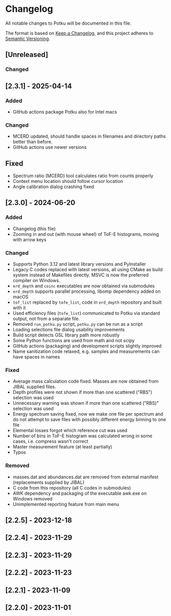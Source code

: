 # Changelog

All notable changes to Potku will be documented in this file.

The format is based on [Keep a Changelog](https://keepachangelog.com/en/1.1.0/),
and this project adheres to [Semantic Versioning](https://semver.org/spec/v2.0.0.html).

## [Unreleased]

### Changed

## [2.3.1] - 2025-04-14

### Added
- GitHub actions package Potku also for Intel macs

### Changed
- MCERD updated, should handle spaces in filenames and directory paths better than before.
- GitHub actions use newer versions

## Fixed
- Spectrum ratio (MCERD) tool calculates ratio from counts properly
- Context menu location should follow cursor location
- Angle calibration dialog crashing fixed

## [2.3.0] - 2024-06-20

### Added

- Changelog (this file)
- Zooming in and out (with mouse wheel) of ToF-E histograms, moving with arrow keys

### Changed

- Supports Python 3.12 and latest library versions and PyInstaller
- Legacy C codes replaced with latest versions, all using CMake as build system instead of Makefiles directly.
MSVC is now the preferred compiler on Windows.
- `erd_depth` and `coinc` executables are now obtained via submodules
- `erd_depth` supports parallel processing, libomp dependency added on macOS
- `tof_list` replaced by `tofe_list`, code in `erd_depth` repository and built with it
- Used efficiency files (`tofe_list`) communicated to Potku via standard output, not from a separate file.
- Removed `run_potku.py` script, `potku.py` can be run as a script
- Loading selections file dialog usability improvements
- Build script detects GSL library path more robustly
- Some Python functions are used from math and not scipy
- GitHub actions (packaging) and development scripts slightly improved
- Name sanitization code relaxed, e.g. samples and measurements can have spaces in names

### Fixed

- Average mass calculation code fixed. Masses are now obtained from JIBAL supplied files.
- Depth profiles were not shown if more than one scattered ("RBS") selection was used
- Unnecessary warning was shown if more than one scattered ("RBS)" selection was used
- Energy spectrum saving fixed, now we make one file per spectrum and do not attempt to save files with possibly different energy binning to one file
- Elemental losses forgot which reference cut was used
- Number of bins in ToF-E histogram was calculated wrong in some cases, i.e. compress wasn't correct
- Master measurement feature (at least partially)
- Typos

### Removed

- masses.dat and abundances.dat are removed from external manifest (replacements supplied by JIBAL)
- C code from this repository (all C codes in submodules)
- AWK dependency and packaging of the executable awk.exe on Windows removed
- Unimplemented reporting feature from main menu

## [2.2.5] - 2023-12-18

## [2.2.4] - 2023-11-29

## [2.2.3] - 2023-11-29

## [2.2.2] - 2023-11-23

## [2.2.1] - 2023-11-09

## [2.2.0] - 2023-11-01
